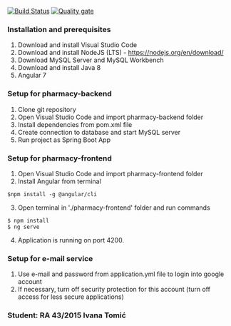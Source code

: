 [![Build Status](https://travis-ci.com/katarinaa94/deployment-example.svg?branch=master)](https://travis-ci.com/katarinaa94/deployment-example)
[![Quality gate](https://sonarcloud.io/api/project_badges/quality_gate?project=katarinaa94_deployment-example)](https://sonarcloud.io/dashboard?id=katarinaa94_deployment-example)


### Installation and prerequisites

1. Download and install Visual Studio Code 
2. Download and install NodeJS (LTS) - https://nodejs.org/en/download/ 
3. Download MySQL Server and MySQL Workbench
5. Download and install Java 8
6. Angular 7

### Setup for pharmacy-backend 

 1. Clone git repository
 2. Open Visual Studio Code and import pharmacy-backend folder
 3. Install dependencies from pom.xml file
 4. Create connection to database and start MySQL server 
 5. Run project as Spring Boot App

### Setup for pharmacy-frontend
 1. Open Visual Studio Code and import pharmacy-frontend folder
 2. Install Angular from terminal
```shell
$npm install -g @angular/cli 
```
 3. Open terminal in './pharmacy-frontend' folder and run commands
 ```shell
$ npm install
$ ng serve 
```
4. Application is running on port 4200.

### Setup for e-mail service
 1. Use e-mail and password from application.yml file to login into google account
 2. If necessary, turn off security protection for this account (turn off access for less secure applications)
 
 
 ### Student: RA 43/2015 Ivana Tomić
